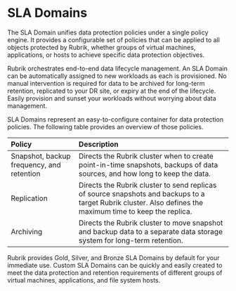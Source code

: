 # SLA Domains

The SLA Domain unifies data protection policies under a single policy engine. It provides a configurable set of policies that can be applied to all objects protected by Rubrik, whether groups of virtual machines, applications, or hosts to achieve specific data protection objectives.

Rubrik orchestrates end-to-end data lifecycle management. An SLA Domain can be automatically assigned to new workloads as each is provisioned. No manual intervention is required for data to be archived for long-term retention, replicated to your DR site, or expiry at the end of the lifecycle. Easily provision and sunset your workloads without worrying about data management.

SLA Domains represent an easy-to-configure container for data protection policies. The following table provides an overview of those policies.

| **Policy** | **Description** |
| :--- | :--- |
| Snapshot, backup frequency, and retention | Directs the Rubrik cluster when to create point-in-time snapshots, backups of data sources, and how long to keep the data. |
| Replication | Directs the Rubrik cluster to send replicas of source snapshots and backups to a target Rubrik cluster. Also defines the maximum time to keep the replica. |
| Archiving | Directs the Rubrik cluster to move snapshot and backup data to a separate data storage system for long-term retention. |

Rubrik provides Gold, Silver, and Bronze SLA Domains by default for your immediate use. Custom SLA Domains can be quickly and easily created to meet the data protection and retention requirements of different groups of virtual machines, applications, and file system hosts.